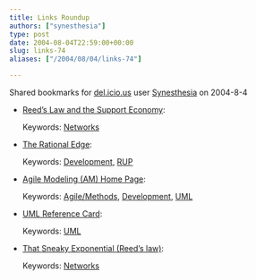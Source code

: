 ```yaml
---
title: Links Roundup
authors: ["synesthesia"]
type: post
date: 2004-08-04T22:59:00+00:00
slug: links-74 
aliases: ["/2004/08/04/links-74"]

---
```

Shared bookmarks for [del.icio.us][1] user  [Synesthesia][2] on 2004-8-4

  * [Reed&#8217;s Law and the Support Economy][3]:
   
    Keywords: [Networks][4]
  * [The Rational Edge][5]:
   
    Keywords: [Development][6], [RUP][7]
  * [Agile Modeling (AM) Home Page][8]:
   
    Keywords: [Agile/Methods][9], [Development][6], [UML][10]
  * [UML Reference Card][11]:
   
    Keywords: [UML][10]
  * [That Sneaky Exponential (Reed&#8217;s law)][12]:
   
    Keywords: [Networks][4]

 [1]: https://del.icio.us/
 [2]: https://del.icio.us/synesthesia
 [3]: https://smartpei.typepad.com/robert_patersons_weblog/2004/08/reeds_law_and_t.html "https://smartpei.typepad.com/robert_patersons_weblog/2004/08/reeds_law_and_t.html"
 [4]: https://del.icio.us/synesthesia/Networks
 [5]: https://www-106.ibm.com/developerworks/rational/rationaledge/ "https://www-106.ibm.com/developerworks/rational/rationaledge/"
 [6]: https://del.icio.us/synesthesia/Development
 [7]: https://del.icio.us/synesthesia/RUP
 [8]: https://www.agilemodeling.com/ "https://www.agilemodeling.com/"
 [9]: https://del.icio.us/synesthesia/Agile/Methods
 [10]: https://del.icio.us/synesthesia/UML
 [11]: https://www.holub.com/goodies/uml/index.html "https://www.holub.com/goodies/uml/index.html"
 [12]: https://www.reed.com/Papers/GFN/reedslaw.html "https://www.reed.com/Papers/GFN/reedslaw.html"